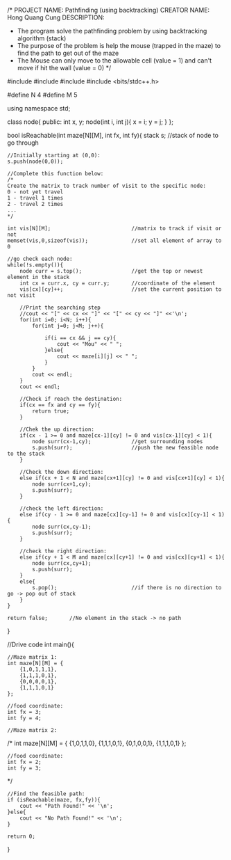/* 
PROJECT NAME: Pathfinding (using backtracking)
CREATOR NAME: Hong Quang Cung
DESCRIPTION: 
 - The program solve the pathfinding problem by using backtracking algorithm (stack)
 - The purpose of the problem is help the mouse (trapped in the maze) to find the path to get out of the maze
 - The Mouse can only move to the allowable cell (value = 1) and can't move if hit the wall (value = 0)
*/

#include <cstring>
#include <iostream>
#include <stack>
#include <bits/stdc++.h>

#define N 4
#define M 5

using namespace std;

class node{
public:
	int x, y;
	node(int i, int j){
		x = i;
		y = j;
	}
};

bool isReachable(int maze[N][M], int fx, int fy){
	stack <node> s; 	//stack of node to go through

	//Initially starting at (0,0):
	s.push(node(0,0));

	//Complete this function below:
	/*
	Create the matrix to track number of visit to the specific node:
	0 - not yet travel
	1 - travel 1 times
	2 - travel 2 times
	...
	*/

	int vis[N][M];							//matrix to track if visit or not
	memset(vis,0,sizeof(vis));				//set all element of array to 0

	//go check each node:
	while(!s.empty()){
		node curr = s.top();				//get the top or newest element in the stack
		int cx = curr.x, cy = curr.y;		//coordinate of the element
		vis[cx][cy]++;						//set the current position to not visit
		
		//Print the searching step
		//cout << "[" << cx << "]" << "[" << cy << "]" <<'\n';
		for(int i=0; i<N; i++){
			for(int j=0; j<M; j++){
				
				if(i == cx && j == cy){
					cout << "Mou" << " ";
				}else{
					cout << maze[i][j] << " ";
				}
			}
			cout << endl;
		}
		cout << endl;
		
		//Check if reach the destination:
		if(cx == fx and cy == fy){
			return true;
		}

		//Chek the up direction:
		if(cx - 1 >= 0 and maze[cx-1][cy] != 0 and vis[cx-1][cy] < 1){
			node surr(cx-1,cy);				//get surrounding nodes
			s.push(surr);					//push the new feasible node to the stack
		}

		//Check the down direction:
		else if(cx + 1 < N and maze[cx+1][cy] != 0 and vis[cx+1][cy] < 1){
			node surr(cx+1,cy);
			s.push(surr);
		}

		//check the left direction:
		else if(cy - 1 >= 0 and maze[cx][cy-1] != 0 and vis[cx][cy-1] < 1){
			node surr(cx,cy-1);
			s.push(surr);
		}

		//check the right direction: 
		else if(cy + 1 < M and maze[cx][cy+1] != 0 and vis[cx][cy+1] < 1){
			node surr(cx,cy+1);
			s.push(surr);
		}
		else{
			s.pop();						//if there is no direction to go -> pop out of stack
		}
	}

	return false;		//No element in the stack -> no path
}

//Drive code
int main(){

	//Maze matrix 1:
	int maze[N][M] = {
		{1,0,1,1,1},
		{1,1,1,0,1},
		{0,0,0,0,1},
		{1,1,1,0,1}
	};

	//food coordinate:
	int fx = 3;
	int fy = 4;

	//Maze matrix 2:
	
/*	int maze[N][M] = {
		{1,0,1,1,0},
		{1,1,1,0,1},
		{0,1,0,0,1},
		{1,1,1,0,1}
	};

	//food coordinate:
	int fx = 2;
	int fy = 3;
*/

	//Find the feasible path:
	if (isReachable(maze, fx,fy)){
		cout << "Path Found!" << '\n';
	}else{
		cout << "No Path Found!" << '\n';
	}

	return 0;
}

